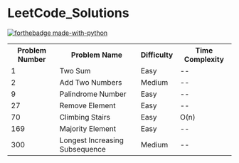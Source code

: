 # LeetCode_Solutions

[![forthebadge made-with-python](http://ForTheBadge.com/images/badges/made-with-python.svg)](https://www.python.org/)

<table style="width:100%">
  
  <tr>
    <th>Problem Number</th>
    <th>Problem Name</th>
    <th>Difficulty</th>
    <th>Time Complexity</th>
  </tr>
  
  <tr>
    <td>1</td>
    <td>Two Sum</td> 
    <td>Easy</td>
    <td>--</td>
  </tr>
  
  <tr>
    <td>2</td>
    <td>Add Two Numbers</td> 
    <td>Medium</td>
    <td>--</td>
  </tr>
  
  
  <tr>
    <td>9</td>
    <td>Palindrome Number</td> 
    <td>Easy</td>
    <td>--</td>
  </tr>
  
  <tr>
    <td>27</td>
    <td>Remove Element</td> 
    <td>Easy</td>
    <td>--</td>
  </tr>

  <tr>
    <td>70</td>
    <td>Climbing Stairs</td> 
    <td>Easy</td>
    <td>O(n)</td>
  </tr>
  
  <tr>
    <td>169</td>
    <td>Majority Element</td> 
    <td>Easy</td>
    <td>--</td>
  </tr>
  
  <tr>
    <td>300</td>
    <td>Longest Increasing Subsequence</td> 
    <td>Medium</td>
    <td>--</td>
  </tr>
  
</table>

